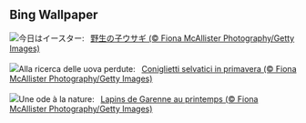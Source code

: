 ## Bing Wallpaper
![](https://www.bing.com/th?id=OHR.BunnyLove_JA-JP1230746476_UHD.jpg&w=1000)今日はイースター:&nbsp;&ensp;[野生の子ウサギ (© Fiona McAllister Photography/Getty Images)](https://www.bing.com/th?id=OHR.BunnyLove_JA-JP1230746476_UHD.jpg)
<br><br/>
![](https://www.bing.com/th?id=OHR.BunnyLove_IT-IT3916580301_UHD.jpg&w=1000)Alla ricerca delle uova perdute:&nbsp;&ensp;[Coniglietti selvatici in primavera (© Fiona McAllister Photography/Getty Images)](https://www.bing.com/th?id=OHR.BunnyLove_IT-IT3916580301_UHD.jpg)
<br><br/>
![](https://www.bing.com/th?id=OHR.BunnyLove_FR-FR9891527833_UHD.jpg&w=1000)Une ode à la nature:&nbsp;&ensp;[Lapins de Garenne au printemps (© Fiona McAllister Photography/Getty Images)](https://www.bing.com/th?id=OHR.BunnyLove_FR-FR9891527833_UHD.jpg)
<br><br/>
